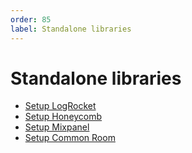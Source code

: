 ```yaml
---
order: 85
label: Standalone libraries
---
```


# Standalone libraries

- [Setup LogRocket](./setup-logrocket.md)
- [Setup Honeycomb](./setup-honeycomb.md)
- [Setup Mixpanel](./setup-mixpanel.md)
- [Setup Common Room](./setup-common-room.md)
